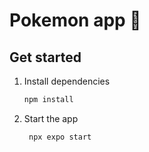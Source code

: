 # Pokemon  app 👋

## Get started

1. Install dependencies

   ```bash
   npm install
   ```

2. Start the app

   ```bash
    npx expo start
   ```
